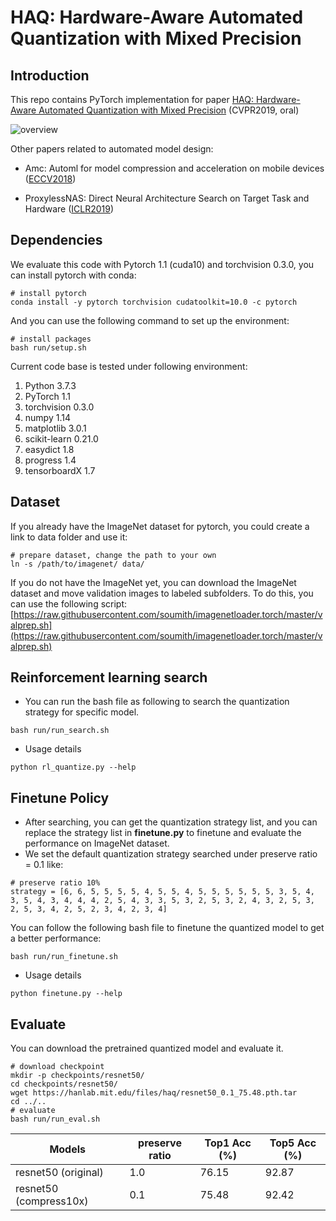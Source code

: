 
# HAQ: Hardware-Aware Automated Quantization with Mixed Precision

## Introduction

This repo contains PyTorch implementation for paper [HAQ: Hardware-Aware Automated Quantization with Mixed Precision](http://openaccess.thecvf.com/content_CVPR_2019/papers/Wang_HAQ_Hardware-Aware_Automated_Quantization_With_Mixed_Precision_CVPR_2019_paper.pdf) (CVPR2019, oral)

![overview](https://hanlab.mit.edu/projects/haq/images/overview.png)

Other papers related to automated model design:
- Amc: Automl for model compression and acceleration on mobile devices ([ECCV2018](https://arxiv.org/abs/1802.03494))

- ProxylessNAS: Direct Neural Architecture Search on Target Task and Hardware ([ICLR2019](https://arxiv.org/abs/1812.00332))

## Dependencies
We evaluate this code with Pytorch 1.1 (cuda10) and torchvision 0.3.0, you can install pytorch with conda:
```
# install pytorch
conda install -y pytorch torchvision cudatoolkit=10.0 -c pytorch
```
And you can use the following command to set up the environment:
```
# install packages
bash run/setup.sh
```
Current code base is tested under following environment:
1. Python         3.7.3
2. PyTorch        1.1
3. torchvision    0.3.0
4. numpy          1.14
5. matplotlib     3.0.1
6. scikit-learn   0.21.0
7. easydict       1.8
8. progress       1.4
9. tensorboardX   1.7

## Dataset
If you already have the ImageNet dataset for pytorch, you could create a link to data folder and use it:
```
# prepare dataset, change the path to your own
ln -s /path/to/imagenet/ data/
```
If you do not have the ImageNet yet, you can download the ImageNet dataset and move validation images to labeled subfolders. To do this, you can use the following script: 
[https://raw.githubusercontent.com/soumith/imagenetloader.torch/master/valprep.sh](https://raw.githubusercontent.com/soumith/imagenetloader.torch/master/valprep.sh)


## Reinforcement learning search
- You can run the bash file as following to search the quantization strategy for specific model.
```
bash run/run_search.sh
```
- Usage details
```
python rl_quantize.py --help
```

## Finetune Policy
- After searching, you can get the quantization strategy list, and you can replace the strategy list in **finetune.py** to finetune and evaluate the performance on ImageNet dataset.
- We set the default quantization strategy searched under preserve ratio = 0.1 like:
```
# preserve ratio 10%
strategy = [6, 6, 5, 5, 5, 5, 4, 5, 5, 4, 5, 5, 5, 5, 5, 5, 3, 5, 4, 3, 5, 4, 3, 4, 4, 4, 2, 5, 4, 3, 3, 5, 3, 2, 5, 3, 2, 4, 3, 2, 5, 3, 2, 5, 3, 4, 2, 5, 2, 3, 4, 2, 3, 4]
```
You can follow the following bash file to finetune the quantized model to get a better performance:
```
bash run/run_finetune.sh
```
- Usage details
```
python finetune.py --help
```
## Evaluate
You can download the pretrained quantized model and evaluate it.
```
# download checkpoint
mkdir -p checkpoints/resnet50/
cd checkpoints/resnet50/
wget https://hanlab.mit.edu/files/haq/resnet50_0.1_75.48.pth.tar
cd ../..
# evaluate 
bash run/run_eval.sh
```

| Models                   | preserve ratio | Top1 Acc (%) | Top5 Acc (%) |
| ------------------------ | -------------- | ------------ | ------------ |
| resnet50 (original)   |       1.0      |     76.15    |    92.87     |
| resnet50 (compress10x)|       0.1      |     75.48    |    92.42     |
